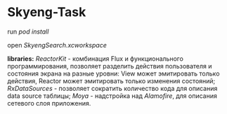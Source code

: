 # Skyeng-Task

run *pod install*

open *SkyengSearch.xcworkspace*

**libraries:**
    *ReactorKit* - комбинация Flux и функционального программирования, позволяет разделить действия пользователя и состояния экрана на разные уровни: View может эмитировать только действия, Reactor может эмитировать только изменения состояний;
    *RxDataSources* - позволяет сократить количество кода для описания data source таблицы;
    *Moya* - надстройка над *Alamofire*, для описания сетевого слоя приложения.
